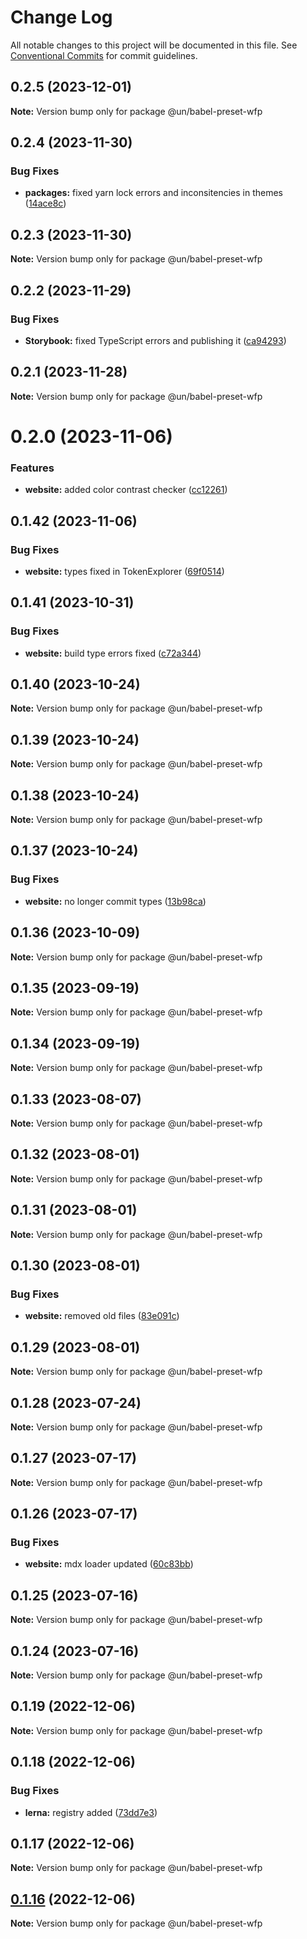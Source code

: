 # Change Log

All notable changes to this project will be documented in this file.
See [Conventional Commits](https://conventionalcommits.org) for commit guidelines.

## 0.2.5 (2023-12-01)

**Note:** Version bump only for package @un/babel-preset-wfp





## 0.2.4 (2023-11-30)


### Bug Fixes

* **packages:** fixed yarn lock errors and inconsitencies in themes ([14ace8c](https://github.com/wfp-design-system/wfp/commit/14ace8cc950c85a8b7220c516d7eaca2cbc8df48))





## 0.2.3 (2023-11-30)

**Note:** Version bump only for package @un/babel-preset-wfp





## 0.2.2 (2023-11-29)


### Bug Fixes

* **Storybook:** fixed TypeScript errors and publishing it ([ca94293](https://github.com/wfp-design-system/wfp/commit/ca942938534e06d98a5799340d21aa0a58cb6847))





## 0.2.1 (2023-11-28)

**Note:** Version bump only for package @un/babel-preset-wfp





# 0.2.0 (2023-11-06)


### Features

* **website:** added color contrast checker ([cc12261](https://github.com/wfp-design-system/wfp/commit/cc122617dc46fcfe8c8913b405837d549ad2f8f0))





## 0.1.42 (2023-11-06)


### Bug Fixes

* **website:** types fixed in TokenExplorer ([69f0514](https://github.com/wfp-design-system/wfp/commit/69f051402c3fe011e026aae5ffee006c9412ae8f))





## 0.1.41 (2023-10-31)


### Bug Fixes

* **website:** build type errors fixed ([c72a344](https://github.com/wfp-design-system/wfp/commit/c72a3440fc4ef3f29fdacb24e853e315bc54fe0b))





## 0.1.40 (2023-10-24)

**Note:** Version bump only for package @un/babel-preset-wfp





## 0.1.39 (2023-10-24)

**Note:** Version bump only for package @un/babel-preset-wfp





## 0.1.38 (2023-10-24)

**Note:** Version bump only for package @un/babel-preset-wfp





## 0.1.37 (2023-10-24)


### Bug Fixes

* **website:** no longer commit types ([13b98ca](https://github.com/wfp-design-system/wfp/commit/13b98ca873487caa77dbc0828da85c9c136ce6a5))





## 0.1.36 (2023-10-09)

**Note:** Version bump only for package @un/babel-preset-wfp





## 0.1.35 (2023-09-19)

**Note:** Version bump only for package @un/babel-preset-wfp





## 0.1.34 (2023-09-19)

**Note:** Version bump only for package @un/babel-preset-wfp





## 0.1.33 (2023-08-07)

**Note:** Version bump only for package @un/babel-preset-wfp





## 0.1.32 (2023-08-01)

**Note:** Version bump only for package @un/babel-preset-wfp





## 0.1.31 (2023-08-01)

**Note:** Version bump only for package @un/babel-preset-wfp





## 0.1.30 (2023-08-01)


### Bug Fixes

* **website:** removed old files ([83e091c](https://github.com/wfp-design-system/wfp/commit/83e091c04153ac227dbad158e999cb4f247c58ce))





## 0.1.29 (2023-08-01)

**Note:** Version bump only for package @un/babel-preset-wfp





## 0.1.28 (2023-07-24)

**Note:** Version bump only for package @un/babel-preset-wfp





## 0.1.27 (2023-07-17)

**Note:** Version bump only for package @un/babel-preset-wfp





## 0.1.26 (2023-07-17)


### Bug Fixes

* **website:** mdx loader updated ([60c83bb](https://github.com/wfp-design-system/wfp/commit/60c83bba74621ba5a93c9718bc49e4cdfbc807b6))





## 0.1.25 (2023-07-16)

**Note:** Version bump only for package @un/babel-preset-wfp





## 0.1.24 (2023-07-16)

**Note:** Version bump only for package @un/babel-preset-wfp





## 0.1.19 (2022-12-06)

**Note:** Version bump only for package @un/babel-preset-wfp

## 0.1.18 (2022-12-06)

### Bug Fixes

- **lerna:** registry added ([73dd7e3](https://github.com/wfp-design-system/wfp/commit/73dd7e367e91bc1a372aa7e3f841f7f24a1b6934))

## 0.1.17 (2022-12-06)

**Note:** Version bump only for package @un/babel-preset-wfp

## [0.1.16](https://github.com/wfp-design-system/wfp/compare/@un/babel-preset-wfp@0.1.15...@un/babel-preset-wfp@0.1.16) (2022-12-06)

**Note:** Version bump only for package @un/babel-preset-wfp
